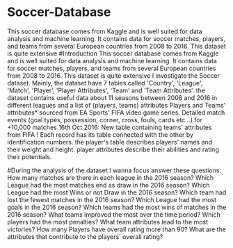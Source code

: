 # Soccer-Database
This soccer database comes from Kaggle and is well suited for data analysis and machine learning. It contains data for soccer matches, players, and teams from several European countries from 2008 to 2016. This dataset is quite extensive
#Introduction
This soccer database comes from Kaggle and is well suited for data analysis and machine learning. It contains data for soccer matches, players, and teams from several European countries from 2008 to 2016. This dataset is quite extensive I investigate the Soccer dataset. Mainly, the dataset have 7 tables called 'Country', 'League', 'Match', 'Player', 'Player Attributes', 'Team' and 'Team Attributes'. the dataset contains useful data about 11 seasons between 2008 and 2016 in different leagues and a list of (players, teams) attributes Players and Teams' attributes* sourced from EA Sports' FIFA video game series. Detailed match events (goal types, possession, corner, cross, fouls, cards etc…) for +10,000 matches 16th Oct 2016: New table containing teams' attributes from FIFA ! Each record has its table connected with the other by identification numbers. the player's table describes players' names and their weight and height. player attributes describe their abilities and rating their potentials.

#During the analysis of the dataset I wanna focus answer these questions:
How many matches are there in each league in the 2016 season?
Which League had the most matches end as draw in the 2016 season?
Which League had the most Wins or not Draw in the 2016 season?
Which team had lost the fewest matches in the 2016 season?
Which League had the most goals in the 2016 season?
Which teams had the most wins of matches in the 2016 season?
What teams improved the most over the time period?
Which players had the most penalties?
What team attributes lead to the most victories?
How many Players have overall rating more than 90?
What are the attributes that contribute to the players' overall rating?
